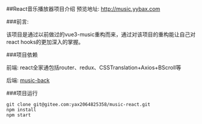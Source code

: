 ##React音乐播放器项目介绍
预览地址: http://music.yybax.com

###前言:

该项目是通过以前做过的vue3-music重构而来，通过对该项目的重构能让自己对react hooks的更加深入的掌握。

###项目依赖

前端: react全家通包括router、redux、CSSTranslation+Axios+BScroll等

后端: [music-back](https://gitee.com/yax2064825358/music-back)

###项目运行

```gitexclude
git clone git@gitee.com:yax2064825358/music-react.git
npm install
npm start
```
